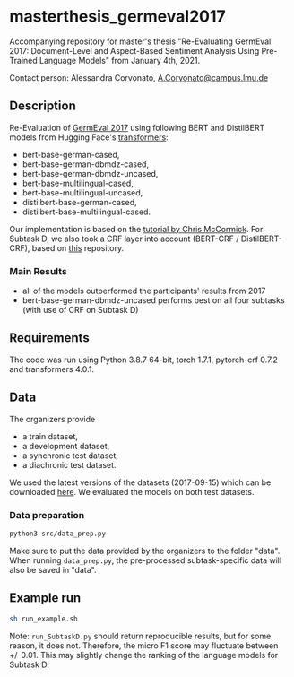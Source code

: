 # masterthesis_germeval2017
Accompanying repository for master's thesis "Re-Evaluating GermEval 2017: Document-Level and Aspect-Based Sentiment Analysis Using Pre-Trained Language Models" from January 4th, 2021.

Contact person: Alessandra Corvonato, [A.Corvonato@campus.lmu.de](mailto:A.Corvonato@campus.lmu.de)

## Description
Re-Evaluation of [GermEval 2017](https://sites.google.com/view/germeval2017-absa/home) using following BERT and DistilBERT models from Hugging Face's [transformers](https://huggingface.co/transformers/):
- bert-base-german-cased,
- bert-base-german-dbmdz-cased,
- bert-base-german-dbmdz-uncased,
- bert-base-multilingual-cased,
- bert-base-multilingual-uncased,
- distilbert-base-german-cased,
- distilbert-base-multilingual-cased.

Our implementation is based on the [tutorial by Chris McCormick](https://colab.research.google.com/drive/1Y4o3jh3ZH70tl6mCd76vz_IxX23biCPP). For Subtask D, we also took a CRF layer into account (BERT-CRF / DistilBERT-CRF), based on [this](https://github.com/trtm/AURC) repository.

### Main Results
- all of the models outperformed the participants' results from 2017
- bert-base-german-dbmdz-uncased performs best on all four subtasks (with use of CRF on Subtask D)

## Requirements
The code was run using Python 3.8.7 64-bit, torch 1.7.1, pytorch-crf 0.7.2 and transformers 4.0.1.

## Data
The organizers provide
- a train dataset,
- a development dataset,
- a synchronic test dataset,
- a diachronic test dataset.

We used the latest versions of the datasets (2017-09-15) which can be downloaded [here](http://ltdata1.informatik.uni-hamburg.de/germeval2017/). We evaluated the models on both test datasets.

### Data preparation
```bash
python3 src/data_prep.py
```
Make sure to put the data provided by the organizers to the folder "data". When running `data_prep.py`, the pre-processed subtask-specific data will also be saved in "data".

## Example run
```bash
sh run_example.sh
```

Note: `run_SubtaskD.py` should return reproducible results, but for some reason, it does not. Therefore, the micro F1 score may fluctuate between +/-0.01. This may slightly change the ranking of the language models for Subtask D. 
